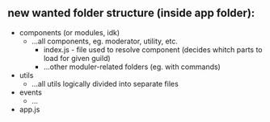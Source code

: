 ## new wanted folder structure (inside app folder):
- components (or modules, idk)
  - ...all components, eg. moderator, utility, etc.
    - index.js - file used to resolve component (decides whitch parts to load for given guild)
    - ...other moduler-related folders (eg. with commands)
- utils
  - ...all utils logically divided into separate files
- events
  - ...
- app.js

